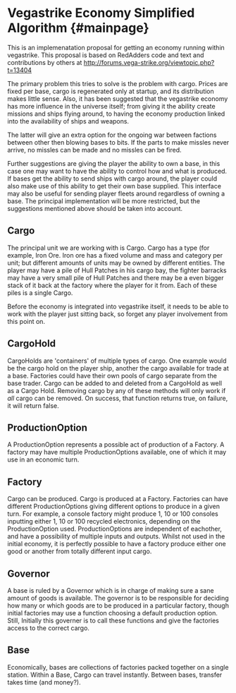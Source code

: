 Vegastrike Economy Simplified Algorithm {#mainpage}
=======================================

This is an implemenatation proposal for getting an economy running
within vegastrike. This proposal is based on RedAdders code and text
and contributions by others at 
http://forums.vega-strike.org/viewtopic.php?t=13404

The primary problem this tries to solve is the problem with cargo.
Prices are fixed per base, cargo is regenerated only at startup, and its
distribution makes little sense. Also, it has been suggested that the
vegastrike economy has more influence in the universe itself; from
giving it the ability create missions and ships flying around, to having
the economy production linked into the availability of ships and
weapons.

The latter will give an extra option for the ongoing war between
factions between other then blowing bases to bits. If the parts to make
missles never arrive, no missles can be made and no missles can be
fired.

Further suggestions are giving the player the ability to own a base, in
this case one may want to have the ability to control how and what is
produced. If bases get the ability to send ships with cargo around, the
player could also make use of this ability to get their own base
supplied. This interface may also be useful for sending player fleets
around regardless of owning a base. The principal implementation will
be more restricted, but the suggestions mentioned above should be taken
into account.

Cargo
-----

The principal unit we are working with is Cargo. Cargo has a type (for
example, Iron Ore. Iron ore has a fixed volume and mass and category per
unit; but different amounts of units may be owned by different entities.
The player may have a pile of Hull Patches in his cargo bay, the fighter
barracks may have a very small pile of Hull Patches and there may be a
even bigger stack of it back at the factory where the player for it
from. Each of these piles is a single Cargo. 

Before the economy is integrated into vegastrike itself, it needs to be
able to work with the player just sitting back, so forget any player
involvement from this point on.

CargoHold
---------

CargoHolds are 'containers' of multiple types of cargo. One example
would be the cargo hold on the player ship, another the cargo available
for trade at a base. Factories could have their own pools of cargo
separate from the base trader. Cargo can be added to and deleted from a
CargoHold as well as a Cargo Hold. Removing cargo by any of these
methods will only work if _all_ cargo can be removed. On success, that
function returns true, on failure, it will return false.

ProductionOption
----------------

A ProductionOption represents a possible act of production of a Factory.
A factory may have multiple ProductionOptions available, one of which it
may use in an economic turn. 

Factory
-------

Cargo can be produced. Cargo is produced at a Factory. Factories can
have different ProductionOptions giving different options to produce in
a given turn. For example, a console factory might produce 1, 10 or 100
consoles inputting either 1, 10 or 100 recycled electronics, depending
on the ProductionOption used. ProductionOptions are independent of
eachother, and have a possibility of multiple inputs and outputs. Whilst
not used in the initial economy, it is perfectly possible to have a
factory produce either one good or another from totally different input
cargo.

Governor
--------

A base is ruled by a Governor which is in charge of making sure a sane
amount of goods is available. The governor is to be responsible for
deciding how many or which goods are to be produced in a particular
factory, though initial factories may use a function choosing a default
production option. Still, Initially this governer is to call these
functions and give the factories access to the correct cargo.

Base
----

Economically, bases are collections of factories packed together on a
single station. Within a Base, Cargo can travel instantly. Between
bases, transfer takes time (and money?). 





